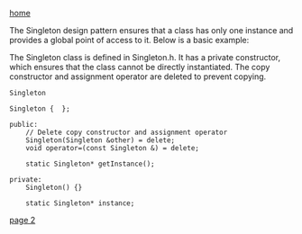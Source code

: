 [home](./page01.md)

The Singleton design pattern ensures that a class has only one instance and provides a global point of access to it. Below is a basic example:

The Singleton class is defined in Singleton.h. It has a private constructor, which ensures that the class cannot be directly instantiated. The copy constructor and assignment operator are deleted to prevent copying.

```
Singleton
```

```
Singleton {  };
```

```
public:
    // Delete copy constructor and assignment operator
    Singleton(Singleton &other) = delete;
    void operator=(const Singleton &) = delete;

    static Singleton* getInstance();
```


```
private:
    Singleton() {}

    static Singleton* instance;
```

[page 2](./page02.md)
